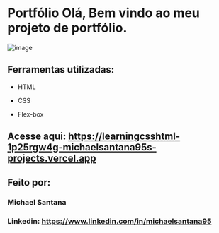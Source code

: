
# Portfólio Olá, Bem vindo ao meu projeto de portfólio.

![image](https://user-images.githubusercontent.com/77756047/211304452-220fedf0-f91b-490f-8a65-a60ce860bc5c.png)

## Ferramentas utilizadas:

* HTML

* CSS

* Flex-box

## Acesse aqui: https://learningcsshtml-1p25rgw4g-michaelsantana95s-projects.vercel.app

## Feito por:

### Michael Santana

### Linkedin: https://www.linkedin.com/in/michaelsantana95

